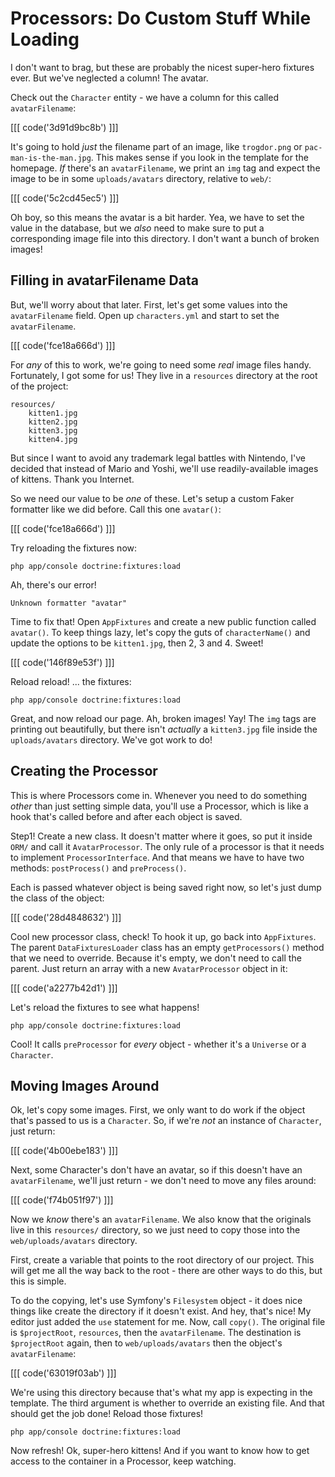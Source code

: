 # Processors: Do Custom Stuff While Loading

I don't want to brag, but these are probably the nicest super-hero fixtures
ever. But we've neglected a column! The avatar.

Check out the `Character` entity - we have a column for this called `avatarFilename`:

[[[ code('3d91d9bc8b') ]]]

It's going to hold *just* the filename part of an image, like `trogdor.png`
or `pac-man-is-the-man.jpg`. This makes sense if you look in the template
for the homepage. *If* there's an `avatarFilename`, we print an `img` tag
and expect the image to be in some `uploads/avatars` directory, relative
to `web/`:

[[[ code('5c2cd45ec5') ]]]

Oh boy, so this means the avatar is a bit harder. Yea, we have to set the
value in the database, but we *also* need to make sure to put a corresponding
image file into this directory. I don't want a bunch of broken images!

## Filling in avatarFilename Data

But, we'll worry about that later. First, let's get some values into the
`avatarFilename` field. Open up `characters.yml` and start to set the `avatarFilename`.

[[[ code('fce18a666d') ]]]

For *any* of this to work, we're going to need some *real* image files handy.
Fortunately, I got some for us! They live in a `resources` directory at the
root of the project:

```
resources/
    kitten1.jpg
    kitten2.jpg
    kitten3.jpg
    kitten4.jpg
```

But since I want to avoid any trademark legal battles with Nintendo, I've
decided that instead of Mario and Yoshi, we'll use readily-available images
of kittens. Thank you Internet.

So we need our value to be *one* of these. Let's setup a custom Faker formatter
like we did before. Call this one `avatar()`:

[[[ code('fce18a666d') ]]]

Try reloading the fixtures now:

```
php app/console doctrine:fixtures:load
```

Ah, there's our error!

    Unknown formatter "avatar"

Time to fix that! Open `AppFixtures` and create a new public function called
`avatar()`. To keep things lazy, let's copy the guts of `characterName()`
and update the options to be `kitten1.jpg`, then 2, 3 and 4. Sweet!

[[[ code('146f89e53f') ]]]

Reload reload! ... the fixtures:

```
php app/console doctrine:fixtures:load
```

Great, and now reload our page. Ah, broken images! Yay! The `img` tags are
printing out beautifully, but there isn't *actually* a `kitten3.jpg` file
inside the `uploads/avatars` directory. We've got work to do!

## Creating the Processor

This is where Processors come in. Whenever you need to do something *other*
than just setting simple data, you'll use a Processor, which is like a hook
that's called before and after each object is saved.

Step1! Create a new class. It doesn't matter where it goes, so put it inside
`ORM/` and call it `AvatarProcessor`. The only rule of a processor is that
it needs to implement `ProcessorInterface`. And that means we have to have
two methods: `postProcess()` and `preProcess()`.

Each is passed whatever object is being saved right now, so let's just dump
the class of the object:

[[[ code('28d4848632') ]]]

Cool new processor class, check! To hook it up, go back into `AppFixtures`.
The parent `DataFixturesLoader` class has an empty `getProcessors()` method
that we need to override. Because it's empty, we don't need to call the parent.
Just return an array with a new `AvatarProcessor` object in it:

[[[ code('a2277b42d1') ]]]

Let's reload the fixtures to see what happens!

```
php app/console doctrine:fixtures:load
```

Cool! It calls `preProcessor` for *every* object - whether it's a `Universe`
or a `Character`.

## Moving Images Around

Ok, let's copy some images. First, we only want to do work if the object
that's passed to us is a `Character`. So, if we're *not* an instance of
`Character`, just return:

[[[ code('4b00ebe183') ]]]

Next, some Character's don't have an avatar, so if this doesn't have an
`avatarFilename`, we'll just return - we don't need to move any files around:

[[[ code('f74b051f97') ]]]

Now we *know* there's an `avatarFilename`. We also know that the originals
live in this `resources/` directory, so we just need to copy those into the
`web/uploads/avatars` directory.

First, create a variable that points to the root directory of our project.
This will get me all the way back to the root - there are other ways to do
this, but this is simple.

To do the copying, let's use Symfony's `Filesystem` object - it does nice
things like create the directory if it doesn't exist. And hey, that's nice!
My editor just added the `use` statement for me. Now, call `copy()`. The
original file is `$projectRoot`, `resources`, then the `avatarFilename`.
The destination is `$projectRoot` again, then to `web/uploads/avatars` then
the object's `avatarFilename`:

[[[ code('63019f03ab') ]]]

We're using this directory because that's what my app is expecting in the
template. The third argument is whether to override an existing file. And
that should get the job done! Reload those fixtures!

```
php app/console doctrine:fixtures:load
```

Now refresh! Ok, super-hero kittens! And if you want to know how to get
access to the container in a Processor, keep watching.
